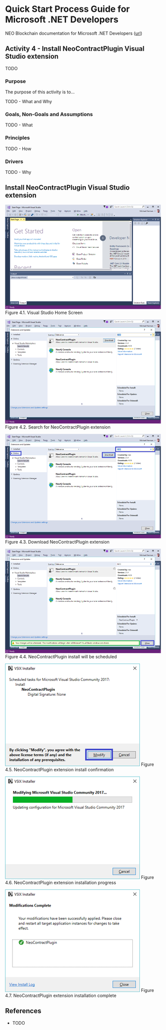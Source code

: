 # Quick Start Process Guide for Microsoft .NET Developers

NEO Blockchain documentation for Microsoft .NET Developers ([url](https://github.com/mwherman2000/neo-windocs/tree/master/windocs/quickstart-csharp))

## Activity 4 - Install NeoContractPlugin Visual Studio extension

TODO

### Purpose

The purpose of this activity is to...

TODO - What and Why

### Goals, Non-Goals and Assumptions

TODO - What

### Principles

TODO - How

### Drivers

TODO - Why

## Install NeoContractPlugin Visual Studio extension

![Generic Visual Studio downloads site (all editions)](./images/04-installvsneocontractplugin/VS2017Home.png)
Figure 4.1. Visual Studio Home Screen

![Generic Visual Studio downloads site (all editions)](./images/04-installvsneocontractplugin/NeoContractPlugin1Install.png)
Figure 4.2. Search for NeoContractPlugin extension

![Generic Visual Studio downloads site (all editions)](./images/04-installvsneocontractplugin/NeoContractPlugin2Install.png)
Figure 4.3. Download NeoContractPlugin extension

![Generic Visual Studio downloads site (all editions)](./images/04-installvsneocontractplugin/NeoContractPlugin3Install.png)
Figure 4.4. NeoContractPlugin install will be scheduled

![Generic Visual Studio downloads site (all editions)](./images/04-installvsneocontractplugin/NeoContractPlugin4Install.png)
Figure 4.5. NeoContractPlugin extension install confirmation

![Generic Visual Studio downloads site (all editions)](./images/04-installvsneocontractplugin/NeoContractPlugin5Install.png)
Figure 4.6. NeoContractPlugin extension installation progress

![Generic Visual Studio downloads site (all editions)](./images/04-installvsneocontractplugin/NeoContractPlugin6Install.png)
Figure 4.7. NeoContractPlugin extension installation complete

## References

* TODO

